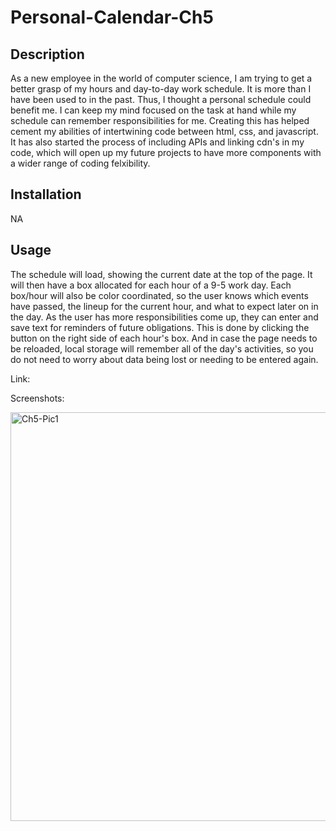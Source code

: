 # Personal-Calendar-Ch5

## Description
As a new employee in the world of computer science, I am trying to get a better grasp of my hours and day-to-day work schedule. It is more than I have been used to in the past. Thus, I thought a personal schedule could benefit me. I can keep my mind focused on the task at hand while my schedule can remember responsibilities for me. Creating this has helped cement my abilities of intertwining code between html, css, and javascript. It has also started the process of including APIs and linking cdn's in my code, which will open up my future projects to have more components with a wider range of coding felxibility. 

## Installation
NA

## Usage
The schedule will load, showing the current date at the top of the page. It will then have a box allocated for each hour of a 9-5 work day. Each box/hour will also be color coordinated, so the user knows which events have passed, the lineup for the current hour, and what to expect later on in the day. As the user has more responsibilities come up, they can enter and save text for reminders of future obligations. This is done by clicking the button on the right side of each hour's box. And in case the page needs to be reloaded, local storage will remember all of the day's activities, so you do not need to worry about data being lost or needing to be entered again.

Link: 

Screenshots:

<img width="654" alt="Ch5-Pic1" src="https://user-images.githubusercontent.com/122703273/216796808-d5c60e03-cc0d-4a46-8127-ed7c7b7990e8.PNG">
